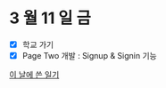 # 3 월 11 일 금

- [x] 학교 가기
- [x] Page Two 개발 : Signup & Signin 기능

[이 날에 쓴 일기](../../../diary/2022/3/11.md)
